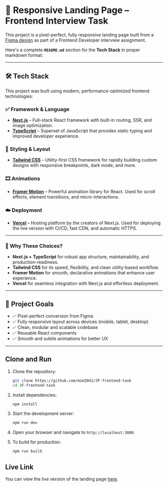 # 🚀 Responsive Landing Page – Frontend Interview Task

This project is a pixel-perfect, fully responsive landing page built from a [Figma design](https://pixso.net/app/editor/W9XoCODzsw7XjyEbTSsVfA?icon_type=1&page-id=0%3A1&item-id=243%3A14) as part of a Frontend Developer interview assignment.

Here's a complete **`README.md`** section for the **Tech Stack** in proper markdown format:

---

## 🛠 Tech Stack

This project was built using modern, performance-optimized frontend technologies:

### ✅ Framework & Language

- **[Next.js](https://nextjs.org/)** – Full-stack React framework with built-in routing, SSR, and image optimization.
- **[TypeScript](https://www.typescriptlang.org/)** – Superset of JavaScript that provides static typing and improved developer experience.

### 🎨 Styling & Layout

- **[Tailwind CSS](https://tailwindcss.com/)** – Utility-first CSS framework for rapidly building custom designs with responsive breakpoints, dark mode, and more.

### 🎞 Animations

- **[Framer Motion](https://www.framer.com/motion/)** – Powerful animation library for React. Used for scroll effects, element transitions, and micro-interactions.

### ☁️ Deployment

- **[Vercel](https://vercel.com/)** – Hosting platform by the creators of Next.js. Used for deploying the live version with CI/CD, fast CDN, and automatic HTTPS.

---

### 🧩 Why These Choices?

- **Next.js + TypeScript** for robust app structure, maintainability, and production-readiness.
- **Tailwind CSS** for its speed, flexibility, and clean utility-based workflow.
- **Framer Motion** for smooth, declarative animations that enhance user experience.
- **Vercel** for seamless integration with Next.js and effortless deployment.

---

## 🎯 Project Goals

- ✅ Pixel-perfect conversion from Figma
- ✅ Fully responsive layout across devices (mobile, tablet, desktop)
- ✅ Clean, modular and scalable codebase
- ✅ Reusable React components
- ✅ Smooth and subtle animations for better UX

---

## Clone and Run

1. Clone the repository:
   ```bash
   git clone https://github.com/mim2041/JF-frontend-task
   cd JF-frontend-task
   ```
2. Install dependencies:
   ```bash
   npm install
   ```
3. Start the development server:

   ```bash
   npm run dev
   ```

4. Open your browser and navigate to `http://localhost:3000`

5. To build for production:
   ```bash
   npm run build
   ```

## Live Link

You can view the live version of the landing page [here](https://jf-frontend-task.vercel.app/).
